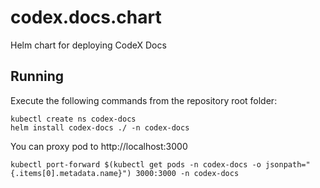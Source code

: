 # codex.docs.chart
Helm chart for deploying CodeX Docs

## Running

Execute the following commands from the repository root folder:
```
kubectl create ns codex-docs
helm install codex-docs ./ -n codex-docs
```

You can proxy pod to http://localhost:3000
```
kubectl port-forward $(kubectl get pods -n codex-docs -o jsonpath="{.items[0].metadata.name}") 3000:3000 -n codex-docs
```